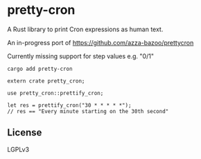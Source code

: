 # pretty-cron

A Rust library to print Cron expressions as human text.

An in-progress port of https://github.com/azza-bazoo/prettycron

Currently missing support for step values e.g. "0/1"

```
cargo add pretty-cron
```

```
extern crate pretty_cron;

use pretty_cron::prettify_cron;

let res = prettify_cron("30 * * * * *");
// res == "Every minute starting on the 30th second"
```

## License

LGPLv3
